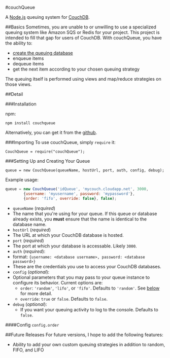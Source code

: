#couchQueue

A [Node.js][1] queuing system for [CouchDB][2].

##Basics
Sometimes, you are unable to or unwilling to use a specialized queuing system like Amazon SQS or Redis for your project.  This project is intended to fill that gap for users of CouchDB.  With couchQueue, you have the ability to:

 - [create the queuing database](#create)
 - enqueue items
 - dequeue items
 - get the next item according to your chosen queuing strategy

The queuing itself is performed using views and map/reduce strategies on those views.

##Detail

###Installation

npm:

    npm install couchqueue

Alternatively, you can get it from the [github][3].

###Importing
To use couchQueue, simply `require` it:

    CouchQueue = require("couchQueue");

<a name="create"></a>
###Setting Up and Creating Your Queue

    queue = new CouchQueue(queueName, hostUrl, port, auth, config, debug);

Example usage:

```javascript
queue = new CouchQueue('idQueue', 'mycouch.cloudapp.net', 3000, 
        {username: 'myusername', password: 'mypassword'}, 
        {order: 'fifo', override: false}, false);
```

 - `queueName` (*required*)
  - The name that you're using for your queue.  If this queue or database already exists, you __must__ ensure that the name is identical to the database name.
 - `hostUrl` (*required*)
  - The URL at which your CouchDB database is hosted.
 - `port` (*required*)
  - The port at which your database is accessable.  Likely `3000`.
 - `auth` (*required*):
  - format: ```{username: <database username>, password: <database password>}```
  - These are the credentials you use to access your CouchDB databases.
 - `config` (*optional*):
  - Optional parameters that you may pass to your queue instance to configure its behavior.  Current options are:
     -  `order`: `'random'`, `'lifo'`, or `'fifo'`.  Defaults to `'random'`.  See [below](#config) for more detail.
     -  `override`: `true` or `false`.  Defaults to `false`.
 - `debug` (*optional*):
   - If you want your queuing activity to log to the console.  Defaults to `false`.

<a name="config"></a>
####Config
`config.order`


##Future Releases
For future versions, I hope to add the following features:

- Ability to add your own custom queuing strategies in addition to random, FIFO, and LIFO

[1]: http://nodejs.org/
[2]: http://couchdb.apache.org/
[3]: https://github.com/jdotjdot/couchQueue